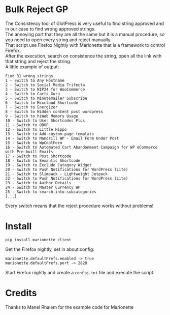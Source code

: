 # Bulk Reject GP

The Consistency tool of GlotPress is very useful to find string approved and in our case to find wrong approved strings.  
The annoying part that they are all the same but it is a manual procedure, so you need to open every string and reject manually.  
That script use Firefox Nightly with Marionette that is a framework to control Firefox.  
After the execution, search on consistence the string, open all the link with that string and reject the string.  
A little example of output:
```
Find 31 wrong strings                                                                                                                                           
1 - Switch to Any Hostname                                                                                                                                      
2 - Switch to Social Media Trifecta                                                                                                                             
3 - Switch to NIP24 for WooCommerce                                                                                                                             
4 - Switch to Carts Guru                                                                                                                                        
5 - Switch to Minutemailer Subscribe                                                                                                                            
6 - Switch to Mixcloud Shortcode                                                                                                                                
7 - Switch to Energ1zer                                                                                                                                         
8 - Switch to Hidden content post wordpress
9 - Switch to hiWeb Memory Usage
10 - Switch to User Shortcodes Plus
11 - Switch to OBOP
12 - Switch to Little Hippo
13 - Switch to Add-custom-page-template
14 - Switch to Mandrill WP - Email Form Under Post
15 - Switch to WpCoolForm
16 - Switch to Automated Cart Abandonment Campaign for WP eCommerce with Pre-built Emails
17 - Switch to Post Shortcode
18 - Switch to Semantic Shortcode
19 - Switch to Exclude Category Widget                                                                                                                          
20 - Switch to Push Notifications for WordPress (Lite)
21 - Switch to Slimpack - Lightweight Jetpack
22 - Switch to Push Notifications for WordPress (Lite)
23 - Switch to Author Details
24 - Switch to Master Currency WP
25 - Switch to search-into-subcategories
[...]
```
Every switch means that the reject procedure works without problems!

# Install
 
```pip install marionette_client```

Get the Firefox nightly, set in about:config:
```
marionette.defaultPrefs.enabled -> true
marionette.defaultPrefs.port -> 2828
```

Start Firefox nightly and create a `config.ini` file and execute the script.

# Credits

Thanks to Manel Rhaiem for the example code for Marionette
